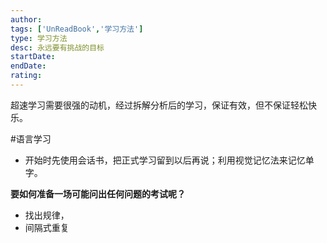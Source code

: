 ```yaml
---
author: 
tags: ['UnReadBook','学习方法']
type: 学习方法
desc: 永远要有挑战的目标
startDate: 
endDate:
rating: 
---
```


超速学习需要很强的动机，经过拆解分析后的学习，保证有效，但不保证轻松快乐。


#语言学习
- 开始时先使用会话书，把正式学习留到以后再说；利用视觉记忆法来记忆单字。


**要如何准备一场可能问出任何问题的考试呢？**

- 找出规律，
- 间隔式重复

















